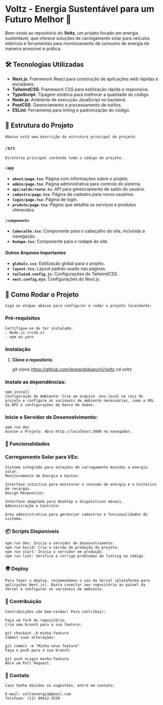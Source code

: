 # Voltz - Energia Sustentável para um Futuro Melhor 🌱

Bem-vindo ao repositório do **Voltz**, um projeto focado em energia sustentável, que oferece soluções de carregamento solar para veículos elétricos e ferramentas para monitoramento de consumo de energia de maneira acessível e prática.


## 🛠️ Tecnologias Utilizadas

- **Next.js**: Framework React para construção de aplicações web rápidas e escaláveis.
- **TailwindCSS**: Framework CSS para estilização rápida e responsiva.
- **TypeScript**: Tipagem estática para melhorar a qualidade do código.
- **Node.js**: Ambiente de execução JavaScript no backend.
- **PostCSS**: Gerenciamento e processamento de estilos.
- **ESLint**: Ferramenta para linting e padronização do código.


## 📂 Estrutura do Projeto

    Abaixo está uma descrição da estrutura principal do projeto:

### **`/src`**

    Diretório principal contendo todo o código do projeto.

#### **`/app`**
- **`about/page.tsx`**: Página com informações sobre o projeto.
- **`admin/page.tsx`**: Página administrativa para controle do sistema.
- **`api/saldo/route.ts`**: API para gerenciamento de saldo do usuário.
- **`cadastro/page.tsx`**: Página de cadastro para novos usuários.
- **`login/page.tsx`**: Página de login.
- **`produto/page.tsx`**: Página que detalha os serviços e produtos oferecidos.

#### **`/components`**
- **`Cabecalho.tsx`**: Componente para o cabeçalho do site, incluindo a navegação.
- **`Rodape.tsx`**: Componente para o rodapé do site.

#### Outros Arquivos Importantes
- **`globals.css`**: Estilização global para o projeto.
- **`layout.tsx`**: Layout padrão usado nas páginas.
- **`tailwind.config.js`**: Configurações do TailwindCSS.
- **`next.config.mjs`**: Configurações do Next.js.


## 🚀 Como Rodar o Projeto

    Siga as etapas abaixo para configurar e rodar o projeto localmente:

### Pré-requisitos
    Certifique-se de ter instalado:
    - Node.js (>=16.x)
    - npm ou yarn

### Instalação

1. **Clone o repositório**:
   
   git clone https://github.com/leonardobianchii/voltz
   cd voltz

### Instale as dependências:

    npm install
    Configuração do Ambiente: Crie um arquivo .env.local na raiz do projeto e configure as variáveis de ambiente necessárias, como a URL da API e configurações de banco de dados.

### Inicie o Servidor de Desenvolvimento:


    npm run dev
    Acesse o Projeto: Abra http://localhost:3000 no navegador.

### 🌟 Funcionalidades

### Carregamento Solar para VEs:

    Sistema integrado para estações de carregamento movidas a energia solar.
    Monitoramento de Energia e Gastos:

    Interface intuitiva para monitorar o consumo de energia e o histórico de recargas.
    Design Responsivo:

    Interface adaptada para desktop e dispositivos móveis.
    Administração e Controle:

    Área administrativa para gerenciar cadastros e funcionalidades do sistema.

### 📦 Scripts Disponíveis

    npm run dev: Inicia o servidor de desenvolvimento.
    npm run build: Cria a versão de produção do projeto.
    npm run start: Inicia o servidor em produção.
    npm run lint: Verifica e corrige problemas de linting no código.

### 🌍 Deploy

    Para fazer o deploy, recomendamos o uso da Vercel (plataforma para aplicações Next.js). Basta conectar seu repositório ao painel da Vercel e configurar as variáveis de ambiente.


### 🤝 Contribuição

    Contribuições são bem-vindas! Para contribuir:

    Faça um fork do repositório.
    Crie uma branch para a sua feature:

    git checkout -b minha-feature
    Commit suas alterações:

    git commit -m "Minha nova feature"
    Faça o push para a sua branch:

    git push origin minha-feature
    Abra um Pull Request.

### 📧 Contato

    Caso tenha dúvidas ou sugestões, entre em contato:

    E-mail: voltzenergia@gmail.com
    Telefone: (11) 99412-3559


